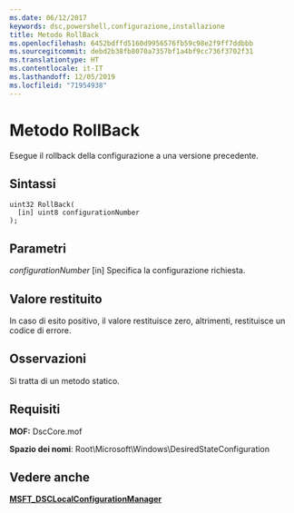 ```yaml
---
ms.date: 06/12/2017
keywords: dsc,powershell,configurazione,installazione
title: Metodo RollBack
ms.openlocfilehash: 6452bdffd5160d9956576fb59c98e2f9ff7ddbbb
ms.sourcegitcommit: debd2b38fb8070a7357bf1a4bf9cc736f3702f31
ms.translationtype: HT
ms.contentlocale: it-IT
ms.lasthandoff: 12/05/2019
ms.locfileid: "71954938"
---
```

# <a name="rollback-method"></a>Metodo RollBack

Esegue il rollback della configurazione a una versione precedente.

## <a name="syntax"></a>Sintassi

```mof
uint32 RollBack(
  [in] uint8 configurationNumber
);
```

## <a name="parameters"></a>Parametri

*configurationNumber* \[in\] Specifica la configurazione richiesta.

## <a name="return-value"></a>Valore restituito

In caso di esito positivo, il valore restituisce zero, altrimenti, restituisce un codice di errore.

## <a name="remarks"></a>Osservazioni

Si tratta di un metodo statico.

## <a name="requirements"></a>Requisiti

**MOF:** DscCore.mof

**Spazio dei nomi**: Root\Microsoft\Windows\DesiredStateConfiguration

## <a name="see-also"></a>Vedere anche

[**MSFT_DSCLocalConfigurationManager**](msft-dsclocalconfigurationmanager.md)
